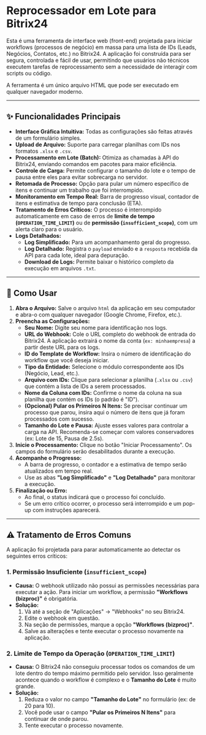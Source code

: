 # Reprocessador em Lote para Bitrix24

Esta é uma ferramenta de interface web (front-end) projetada para iniciar workflows (processos de negócio) em massa para uma lista de IDs (Leads, Negócios, Contatos, etc.) no Bitrix24. A aplicação foi construída para ser segura, controlada e fácil de usar, permitindo que usuários não técnicos executem tarefas de reprocessamento sem a necessidade de interagir com scripts ou código.

A ferramenta é um único arquivo HTML que pode ser executado em qualquer navegador moderno.

---

## ✨ Funcionalidades Principais

* **Interface Gráfica Intuitiva:** Todas as configurações são feitas através de um formulário simples.
* **Upload de Arquivo:** Suporte para carregar planilhas com IDs nos formatos `.xlsx` e `.csv`.
* **Processamento em Lote (Batch):** Otimiza as chamadas à API do Bitrix24, enviando comandos em pacotes para maior eficiência.
* **Controle de Carga:** Permite configurar o tamanho do lote e o tempo de pausa entre eles para evitar sobrecarga no servidor.
* **Retomada de Processo:** Opção para pular um número específico de itens e continuar um trabalho que foi interrompido.
* **Monitoramento em Tempo Real:** Barra de progresso visual, contador de itens e estimativa de tempo para conclusão (ETA).
* **Tratamento de Erros Críticos:** O processo é interrompido automaticamente em caso de erros de **limite de tempo (`OPERATION_TIME_LIMIT`)** ou de **permissão (`insufficient_scope`)**, com um alerta claro para o usuário.
* **Logs Detalhados:**
    * **Log Simplificado:** Para um acompanhamento geral do progresso.
    * **Log Detalhado:** Registra o `payload` enviado e a `resposta` recebida da API para cada lote, ideal para depuração.
    * **Download de Logs:** Permite baixar o histórico completo da execução em arquivos `.txt`.

---

## 🚀 Como Usar

1.  **Abra o Arquivo:** Salve o arquivo `html` da aplicação em seu computador e abra-o com qualquer navegador (Google Chrome, Firefox, etc.).
2.  **Preencha as Configurações:**
    * **Seu Nome:** Digite seu nome para identificação nos logs.
    * **URL do Webhook:** Cole o URL completo do webhook de entrada do Bitrix24. A aplicação extrairá o nome da conta (`ex: minhaempresa`) a partir deste URL para os logs.
    * **ID do Template de Workflow:** Insira o número de identificação do workflow que você deseja iniciar.
    * **Tipo da Entidade:** Selecione o módulo correspondente aos IDs (Negócio, Lead, etc.).
    * **Arquivo com IDs:** Clique para selecionar a planilha (`.xlsx` ou `.csv`) que contém a lista de IDs a serem processados.
    * **Nome da Coluna com IDs:** Confirme o nome da coluna na sua planilha que contém os IDs (o padrão é "ID").
    * **(Opcional) Pular os Primeiros N Itens:** Se precisar continuar um processo que parou, insira aqui o número de itens que já foram processados com sucesso.
    * **Tamanho do Lote e Pausa:** Ajuste esses valores para controlar a carga na API. Recomenda-se começar com valores conservadores (ex: Lote de 15, Pausa de 2.5s).
3.  **Inicie o Processamento:** Clique no botão "Iniciar Processamento". Os campos do formulário serão desabilitados durante a execução.
4.  **Acompanhe o Progresso:**
    * A barra de progresso, o contador e a estimativa de tempo serão atualizados em tempo real.
    * Use as abas **"Log Simplificado"** e **"Log Detalhado"** para monitorar a execução.
5.  **Finalização ou Erro:**
    * Ao final, o status indicará que o processo foi concluído.
    * Se um erro crítico ocorrer, o processo será interrompido e um pop-up com instruções aparecerá.

---

## ⚠️ Tratamento de Erros Comuns

A aplicação foi projetada para parar automaticamente ao detectar os seguintes erros críticos:

### 1. Permissão Insuficiente (`insufficient_scope`)

* **Causa:** O webhook utilizado não possui as permissões necessárias para executar a ação. Para iniciar um workflow, a permissão **"Workflows (bizproc)"** é obrigatória.
* **Solução:**
    1.  Vá até a seção de "Aplicações" -> "Webhooks" no seu Bitrix24.
    2.  Edite o webhook em questão.
    3.  Na seção de permissões, marque a opção **"Workflows (bizproc)"**.
    4.  Salve as alterações e tente executar o processo novamente na aplicação.

### 2. Limite de Tempo da Operação (`OPERATION_TIME_LIMIT`)

* **Causa:** O Bitrix24 não conseguiu processar todos os comandos de um lote dentro do tempo máximo permitido pelo servidor. Isso geralmente acontece quando o workflow é complexo e o **Tamanho do Lote** é muito grande.
* **Solução:**
    1.  Reduza o valor no campo **"Tamanho do Lote"** no formulário (ex: de 20 para 10).
    2.  Você pode usar o campo **"Pular os Primeiros N Itens"** para continuar de onde parou.
    3.  Tente executar o processo novamente.